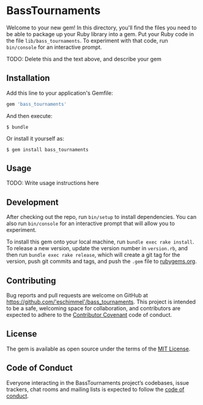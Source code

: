 # BassTournaments

Welcome to your new gem! In this directory, you'll find the files you need to be able to package up your Ruby library into a gem. Put your Ruby code in the file `lib/bass_tournaments`. To experiment with that code, run `bin/console` for an interactive prompt.

TODO: Delete this and the text above, and describe your gem

## Installation

Add this line to your application's Gemfile:

```ruby
gem 'bass_tournaments'
```

And then execute:

    $ bundle

Or install it yourself as:

    $ gem install bass_tournaments

## Usage

TODO: Write usage instructions here

## Development

After checking out the repo, run `bin/setup` to install dependencies. You can also run `bin/console` for an interactive prompt that will allow you to experiment.

To install this gem onto your local machine, run `bundle exec rake install`. To release a new version, update the version number in `version.rb`, and then run `bundle exec rake release`, which will create a git tag for the version, push git commits and tags, and push the `.gem` file to [rubygems.org](https://rubygems.org).

## Contributing

Bug reports and pull requests are welcome on GitHub at https://github.com/'eschimmel'/bass_tournaments. This project is intended to be a safe, welcoming space for collaboration, and contributors are expected to adhere to the [Contributor Covenant](http://contributor-covenant.org) code of conduct.

## License

The gem is available as open source under the terms of the [MIT License](https://opensource.org/licenses/MIT).

## Code of Conduct

Everyone interacting in the BassTournaments project’s codebases, issue trackers, chat rooms and mailing lists is expected to follow the [code of conduct](https://github.com/'eschimmel'/bass_tournaments/blob/master/CODE_OF_CONDUCT.md).
